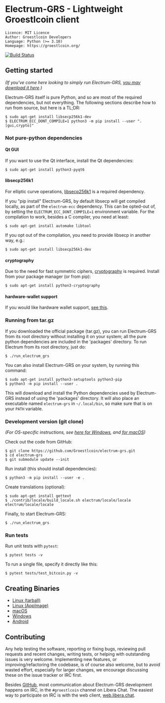 # Electrum-GRS - Lightweight Groestlcoin client

```
Licence: MIT Licence
Author: Groestlcoin Developers
Language: Python (>= 3.10)
Homepage: https://groestlcoin.org/
```

[![Build Status](https://api.cirrus-ci.com/github/Groestlcoin/electrum-grs.svg?branch=master)](https://cirrus-ci.com/github/Groestlcoin/electrum-grs)

## Getting started

_(If you've come here looking to simply run Electrum-GRS,
[you may download it here](https://www.groestlcoin.org/groestlcoin-electrum-wallet/).)_

Electrum-GRS itself is pure Python, and so are most of the required dependencies,
but not everything. The following sections describe how to run from source, but here
is a TL;DR:

```
$ sudo apt-get install libsecp256k1-dev
$ ELECTRUM_ECC_DONT_COMPILE=1 python3 -m pip install --user ".[gui,crypto]"
```

### Not pure-python dependencies

#### Qt GUI

If you want to use the Qt interface, install the Qt dependencies:
```
$ sudo apt-get install python3-pyqt6
```

#### libsecp256k1

For elliptic curve operations,
[libsecp256k1](https://github.com/bitcoin-core/secp256k1)
is a required dependency.

If you "pip install" Electrum-GRS, by default libsecp will get compiled locally,
as part of the `electrum-ecc` dependency. This can be opted-out of,
by setting the `ELECTRUM_ECC_DONT_COMPILE=1` environment variable.
For the compilation to work, besides a C compiler, you need at least:
```
$ sudo apt-get install automake libtool
```
If you opt out of the compilation, you need to provide libsecp in another way, e.g.:
```
$ sudo apt-get install libsecp256k1-dev
```

#### cryptography

Due to the need for fast symmetric ciphers,
[cryptography](https://github.com/pyca/cryptography) is required.
Install from your package manager (or from pip):
```
$ sudo apt-get install python3-cryptography
```

#### hardware-wallet support

If you would like hardware wallet support,
[see this](https://github.com/spesmilo/electrum-docs/blob/master/hardware-linux.rst).


### Running from tar.gz

If you downloaded the official package (tar.gz), you can run
Electrum-GRS from its root directory without installing it on your
system; all the pure python dependencies are included in the 'packages'
directory. To run Electrum from its root directory, just do:
```
$ ./run_electrum_grs
```

You can also install Electrum-GRS on your system, by running this command:
```
$ sudo apt-get install python3-setuptools python3-pip
$ python3 -m pip install --user .
```

This will download and install the Python dependencies used by
Electrum-GRS instead of using the 'packages' directory.
It will also place an executable named `electrum-grs` in `~/.local/bin`,
so make sure that is on your `PATH` variable.


### Development version (git clone)

_(For OS-specific instructions, see [here for Windows](contrib/build-wine/README_windows.md),
and [for macOS](contrib/osx/README_macos.md))_

Check out the code from GitHub:
```
$ git clone https://github.com/Groestlcoin/electrum-grs.git
$ cd electrum-grs
$ git submodule update --init
```

Run install (this should install dependencies):
```
$ python3 -m pip install --user -e .
```

Create translations (optional):
```
$ sudo apt-get install gettext
$ ./contrib/locale/build_locale.sh electrum/locale/locale electrum/locale/locale
```

Finally, to start Electrum-GRS:
```
$ ./run_electrum_grs
```

### Run tests

Run unit tests with `pytest`:
```
$ pytest tests -v
```

To run a single file, specify it directly like this:
```
$ pytest tests/test_bitcoin.py -v
```

## Creating Binaries

- [Linux (tarball)](contrib/build-linux/sdist/README.md)
- [Linux (AppImage)](contrib/build-linux/appimage/README.md)
- [macOS](contrib/osx/README.md)
- [Windows](contrib/build-wine/README.md)
- [Android](contrib/android/Readme.md)


## Contributing

Any help testing the software, reporting or fixing bugs, reviewing pull requests
and recent changes, writing tests, or helping with outstanding issues is very welcome.
Implementing new features, or improving/refactoring the codebase, is of course
also welcome, but to avoid wasted effort, especially for larger changes,
we encourage discussing these on the issue tracker or IRC first.

Besides [GitHub](https://github.com/Groestlcoin/electrum-grs),
most communication about Electrum-GRS development happens on IRC, in the
`#groestlcoin` channel on Libera Chat. The easiest way to participate on IRC is
with the web client, [web.libera.chat](https://web.libera.chat/#groestlcoin).
